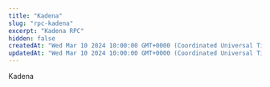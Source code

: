 ```yaml
---
title: "Kadena"
slug: "rpc-kadena"
excerpt: "Kadena RPC"
hidden: false
createdAt: "Wed Mar 10 2024 10:00:00 GMT+0000 (Coordinated Universal Time)"
updatedAt: "Wed Mar 10 2024 10:00:00 GMT+0000 (Coordinated Universal Time)"
---
```


Kadena